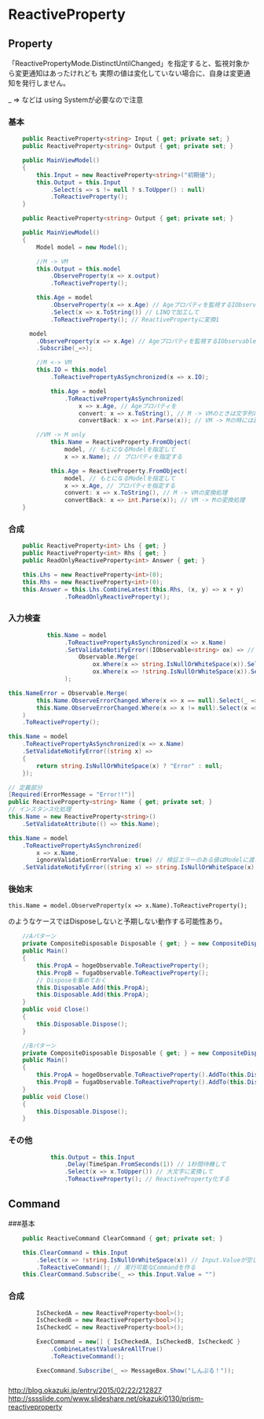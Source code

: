 # ReactiveProperty

## Property

「ReactivePropertyMode.DistinctUntilChanged」を指定すると、監視対象から変更通知はあったけれども
実際の値は変化していない場合に、自身は変更通知を発行しません。

_ => などは using Systemが必要なので注意

### 基本

```cs
    public ReactiveProperty<string> Input { get; private set; }
    public ReactiveProperty<string> Output { get; private set; }

    public MainViewModel()
    {
        this.Input = new ReactiveProperty<string>("初期値");
        this.Output = this.Input
            .Select(s => s != null ? s.ToUpper() : null)
            .ToReactiveProperty();
    }
```

```C#
    public ReactiveProperty<string> Output { get; private set; }

    public MainViewModel()
    {
        Model model = new Model();

		//M -> VM
		this.Output = this.model
			.ObserveProperty(x => x.output)
            .ToReactiveProperty();

		this.Age = model
			.ObserveProperty(x => x.Age) // Ageプロパティを監視するIObservableに変換
			.Select(x => x.ToString()) // LINQで加工して
			.ToReactiveProperty(); // ReactivePropertyに変換1

      model
        .ObserveProperty(x => x.Age) // Ageプロパティを監視するIObservableに変換
        .Subscribe(_=>);

		//M <-> VM
        this.IO = this.model
            .ToReactivePropertyAsSynchronized(x => x.IO);

            this.Age = model
                .ToReactivePropertyAsSynchronized(
                    x => x.Age, // Ageプロパティを
                    convert: x => x.ToString(), // M -> VMのときは文字列に変換
                    convertBack: x => int.Parse(x)); // VM -> Mの時にはintに変換

		//VM -> M only
            this.Name = ReactiveProperty.FromObject(
                model, // もとになるModelを指定して
                x => x.Name); // プロパティを指定する

            this.Age = ReactiveProperty.FromObject(
                model, // もとになるModelを指定して
                x => x.Age, // プロパティを指定する
                convert: x => x.ToString(), // M -> VMの変換処理
                convertBack: x => int.Parse(x)); // VM -> Mの変換処理
    }
```

### 合成

```C#
	public ReactiveProperty<int> Lhs { get; }
  	public ReactiveProperty<int> Rhs { get; }
  	public ReadOnlyReactiveProperty<int> Answer { get; }

  	this.Lhs = new ReactiveProperty<int>(0);
   	this.Rhs = new ReactiveProperty<int>(0);
  	this.Answer = this.Lhs.CombineLatest(this.Rhs, (x, y) => x + y)
                .ToReadOnlyReactiveProperty();
```

### 入力検査

```C#
           this.Name = model
                .ToReactivePropertyAsSynchronized(x => x.Name)
                .SetValidateNotifyError((IObservable<string> ox) => // 入力値のストリーム
                    Observable.Merge(
                        ox.Where(x => string.IsNullOrWhiteSpace(x)).Select(_ => "Error"), // 空文字のときはエラーメッセージを返す
                        ox.Where(x => !string.IsNullOrWhiteSpace(x)).Select(_ => default(string))) // 空文字以外のときはエラーがないのでnull
                );

this.NameError = Observable.Merge(
        this.Name.ObserveErrorChanged.Where(x => x == null).Select(_ => default(string)), // エラーのないときはnull
        this.Name.ObserveErrorChanged.Where(x => x != null).Select(x => x.OfType<string>().FirstOrDefault()) // エラーのあるときは最初のstring
    )
    .ToReactiveProperty();

this.Name = model
    .ToReactivePropertyAsSynchronized(x => x.Name)
    .SetValidateNotifyError((string x) =>
    {
        return string.IsNullOrWhiteSpace(x) ? "Error" : null;
    });

// 定義部分
[Required(ErrorMessage = "Error!!")]
public ReactiveProperty<string> Name { get; private set; }
// インスタンス化処理
this.Name = new ReactiveProperty<string>()
    .SetValidateAttribute(() => this.Name);

this.Name = model
    .ToReactivePropertyAsSynchronized(
        x => x.Name,
        ignoreValidationErrorValue: true) // 検証エラーのある値はModelに渡さない
    .SetValidateNotifyError((string x) => string.IsNullOrWhiteSpace(x) ? "Error" : null);
```
### 後始末

``` this.Name = model.ObserveProperty(x => x.Name).ToReactiveProperty(); ```

のようなケースではDisposeしないと予期しない動作する可能性あり。

```C#
	//Aパターン
	private CompositeDisposable Disposable { get; } = new CompositeDisposable();
    public Main()
	{
		this.PropA = hogeObservable.ToReactiveProperty();
	    this.PropB = fugaObservable.ToReactiveProperty();
	    // Disposeを集めておく
	    this.Disposable.Add(this.PropA);
	    this.Disposable.Add(this.PropA);
	}
	public void Close()
	{
		this.Disposable.Dispose();
	}

	//Bパターン
	private CompositeDisposable Disposable { get; } = new CompositeDisposable();
    public Main()
	{
		this.PropA = hogeObservable.ToReactiveProperty().AddTo(this.Disposable);;
	    this.PropB = fugaObservable.ToReactiveProperty().AddTo(this.Disposable);;
	}
	public void Close()
	{
		this.Disposable.Dispose();
	}
```

### その他

```C#
            this.Output = this.Input
                .Delay(TimeSpan.FromSeconds(1)) // 1秒間待機して
                .Select(x => x.ToUpper()) // 大文字に変換して
                .ToReactiveProperty(); // ReactiveProperty化する
```

## Command

###基本

```C#
	public ReactiveCommand ClearCommand { get; private set; }

	this.ClearCommand = this.Input
      	.Select(x => !string.IsNullOrWhiteSpace(x)) // Input.Valueが空じゃないとき
      	.ToReactiveCommand(); // 実行可能なCommandを作る
  	this.ClearCommand.Subscribe(_ => this.Input.Value = "")
```

### 合成

```C#
        IsCheckedA = new ReactiveProperty<bool>();
        IsCheckedB = new ReactiveProperty<bool>();
        IsCheckedC = new ReactiveProperty<bool>();

        ExecCommand = new[] { IsCheckedA, IsCheckedB, IsCheckedC }
            .CombineLatestValuesAreAllTrue()
            .ToReactiveCommand();

        ExecCommand.Subscribe(_ => MessageBox.Show("しんぷる！"));
```

###

http://blog.okazuki.jp/entry/2015/02/22/212827
http://sssslide.com/www.slideshare.net/okazuki0130/prism-reactiveproperty
